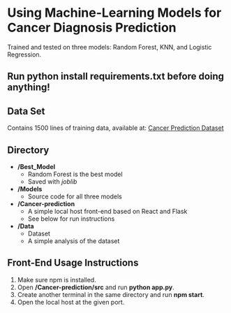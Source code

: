 <h1>Using Machine-Learning Models for Cancer Diagnosis Prediction</h2>
<p>Trained and tested on three models: Random Forest, KNN, and Logistic Regression.</p>

<h2>Run <b>python install requirements.txt</b> before doing anything!</h2>

<h2>Data Set</h2>
<p>Contains 1500 lines of training data, available at: <a href="https://www.kaggle.com/datasets/rabieelkharoua/cancer-prediction-dataset?resource=download" target="_blank">Cancer Prediction Dataset</a></p>

<h2>Directory</h2>
<ul>
  <li><b>/Best_Model</b>
    <ul>
      <li>Random Forest is the best model</li>
      <li>Saved with <i>joblib</i></li>
    </ul>
  </li>

  <li><b>/Models</b>
    <ul>
      <li>Source code for all three models</li>
    </ul>
  </li>

  <li><b>/Cancer-prediction</b>
    <ul>
      <li>A simple local host front-end based on React and Flask</li>
      <li>See below for run instructions</li>
    </ul>
  </li>

  <li><b>/Data</b>
    <ul>
      <li>Dataset</li>
      <li>A simple analysis of the dataset</li>
    </ul>
  </li>
</ul>

<h2>Front-End Usage Instructions</h2>
<ol>
  <li>Make sure npm is installed.</li>
  <li>Open <b>/Cancer-prediction/src</b> and run <b>python app.py</b>.</li>
  <li>Create another terminal in the same directory and run <b>npm start</b>.</li>
  <li>Open the local host at the given port.</li>
</ol>
